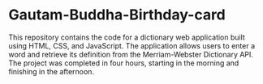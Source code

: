 # Gautam-Buddha-Birthday-card
This repository contains the code for a dictionary web application built using HTML, CSS, and JavaScript. The application allows users to enter a word and retrieve its definition from the Merriam-Webster Dictionary API. The project was completed in four hours, starting in the morning and finishing in the afternoon.
